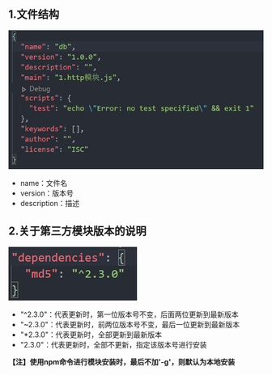 ## 1.文件结构

![1603523186676](assets/1603523186676.png)

- name：文件名
- version：版本号
- description：描述

## 2.关于第三方模块版本的说明

![1603523318031](assets/1603523318031.png)

- "^2.3.0"：代表更新时，第一位版本号不变，后面两位更新到最新版本
- "~2.3.0"：代表更新时，前两位版本号不变，最后一位更新到最新版本
- "*2.3.0"：代表更新时，全部更新到最新版本
- "2.3.0"：代表更新时，全部不更新，指定该版本号进行安装

**【注】使用npm命令进行模块安装时，最后不加'-g'，则默认为本地安装**

